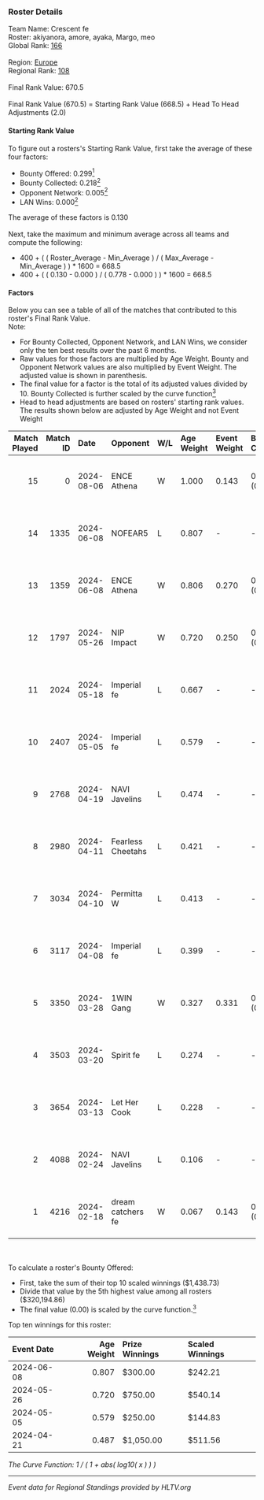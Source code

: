 ### Roster Details<br />
Team Name: Crescent fe<br />
Roster: akiyanora, amore, ayaka, Margo, meo<br />
Global Rank: [166](../standings_global.md)<br />
<br />
Region: [Europe]( ../standings_europe.md)<br />
Regional Rank: [108]( ../standings_europe.md)<br />
<br />
Final Rank Value:  670.5<br />
<br />
Final Rank Value (670.5) = Starting Rank Value (668.5) + Head To Head Adjustments (2.0)<br />

#### Starting Rank Value<br />
To figure out a rosters's Starting Rank Value, first take the average of these four factors:<br />
- Bounty Offered: 0.299[<sup>1</sup>](#table2)
- Bounty Collected: 0.218[<sup>2</sup>](#table1)
- Opponent Network: 0.005[<sup>2</sup>](#table1)
- LAN Wins: 0.000[<sup>2</sup>](#table1)

The average of these factors is 0.130<br />
<br />
Next, take the maximum and minimum average across all teams and compute the following:<br />
- 400 + ( ( Roster_Average - Min_Average ) / ( Max_Average - Min_Average ) ) * 1600 = 668.5
- 400 + ( ( 0.130 - 0.000 ) / ( 0.778 - 0.000 ) ) * 1600 = 668.5


#### Factors<br />
Below you can see a table of all of the matches that contributed to this roster's Final Rank Value.<br />
Note:<br />

- For Bounty Collected, Opponent Network, and LAN Wins, we consider only the ten best results over the past 6 months.
- Raw values for those factors are multiplied by Age Weight. Bounty and Opponent Network values are also multiplied by Event Weight. The adjusted value is shown in parenthesis.
- The final value for a factor is the total of its adjusted values divided by 10. Bounty Collected is further scaled by the curve function[<sup>3</sup>](#curveFunction)
- Head to head adjustments are based on rosters' starting rank values. The results shown below are adjusted by Age Weight and not Event Weight
<span id="table1"></span><br />


| Match Played | Match ID | Date       | Opponent          | W/L | Age Weight | Event Weight | Bounty Collected | Opponent Network | LAN Wins  | H2H Adj. | Roster                              |
| -: | -: | :- | :- | :- | :- | :- | :- | :- | :- | -: | :- |
|           15 |        0 | 2024-08-06 | ENCE Athena       | W   | 1.000      | 0.143        | 0.002 (0.000)    | 0.033 (0.005)    | 0 (0.000) |    13.51 | akiyanora, amore, ayaka, Margo, meo |
|           14 |     1335 | 2024-06-08 | NOFEAR5           | L   | 0.807      | -            | -                | -                | -         |   -12.19 | akiyanora, amore, ayaka, Margo, meo |
|           13 |     1359 | 2024-06-08 | ENCE Athena       | W   | 0.806      | 0.270        | 0.002 (0.001)    | 0.033 (0.007)    | 0 (0.000) |    11.41 | akiyanora, amore, ayaka, Margo, meo |
|           12 |     1797 | 2024-05-26 | NIP Impact        | W   | 0.720      | 0.250        | 0.008 (0.001)    | 0.219 (0.039)    | 0 (0.000) |    13.97 | akiyanora, amore, ayaka, Margo, meo |
|           11 |     2024 | 2024-05-18 | Imperial fe       | L   | 0.667      | -            | -                | -                | -         |    -1.97 | akiyanora, amore, ayaka, Margo, meo |
|           10 |     2407 | 2024-05-05 | Imperial fe       | L   | 0.579      | -            | -                | -                | -         |    -1.75 | akiyanora, amore, ayaka, Margo, meo |
|            9 |     2768 | 2024-04-19 | NAVI Javelins     | L   | 0.474      | -            | -                | -                | -         |    -3.85 | akiyanora, amore, ayaka, Margo, meo |
|            8 |     2980 | 2024-04-11 | Fearless Cheetahs | L   | 0.421      | -            | -                | -                | -         |    -5.88 | akiyanora, amore, ayaka, Margo, meo |
|            7 |     3034 | 2024-04-10 | Permitta W        | L   | 0.413      | -            | -                | -                | -         |    -9.36 | akiyanora, amore, ayaka, Margo, meo |
|            6 |     3117 | 2024-04-08 | Imperial fe       | L   | 0.399      | -            | -                | -                | -         |    -1.36 | akiyanora, amore, ayaka, Margo, meo |
|            5 |     3350 | 2024-03-28 | 1WIN Gang         | W   | 0.327      | 0.331        | 0.001 (0.000)    | 0.016 (0.002)    | 0 (0.000) |     5.00 | akiyanora, amore, ayaka, Margo, meo |
|            4 |     3503 | 2024-03-20 | Spirit fe         | L   | 0.274      | -            | -                | -                | -         |    -4.31 | akiyanora, amore, ayaka, Margo, meo |
|            3 |     3654 | 2024-03-13 | Let Her Cook      | L   | 0.228      | -            | -                | -                | -         |    -1.36 | akiyanora, amore, ayaka, Margo, meo |
|            2 |     4088 | 2024-02-24 | NAVI Javelins     | L   | 0.106      | -            | -                | -                | -         |    -1.01 | akiyanora, amore, ayaka, Margo, meo |
|            1 |     4216 | 2024-02-18 | dream catchers fe | W   | 0.067      | 0.143        | 0.016 (0.000)    | 0.167 (0.002)    | 0 (0.000) |     1.20 | akiyanora, amore, ayaka, Margo, meo |

<br />
<span id="table2"></span><br />
To calculate a roster's Bounty Offered:<br />

- First, take the sum of their top 10 scaled winnings ($1,438.73)
- Divide that value by the 5th highest value among all rosters ($320,194.86)
- The final value (0.00) is scaled by the curve function.[<sup>3</sup>](#curveFunction)

Top ten winnings for this roster:<br />

| Event Date | Age Weight | Prize Winnings | Scaled Winnings |
| :- | -: | :- | :- |
| 2024-06-08 |      0.807 | $300.00        | $242.21         |
| 2024-05-26 |      0.720 | $750.00        | $540.14         |
| 2024-05-05 |      0.579 | $250.00        | $144.83         |
| 2024-04-21 |      0.487 | $1,050.00      | $511.56         |


<span id="curveFunction"></span>_The Curve Function: 1 / ( 1 + abs( log10( x ) ) )_<br />

---
_Event data for Regional Standings provided by HLTV.org_<br />
